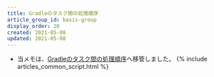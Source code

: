 ```yaml
---
title: Gradleのタスク間の処理順序
article_group_id: basis-group
display_order: 20
created: 2021-05-08
updated: 2021-05-08
---
```

- 当メモは、[Gradleのタスク間の処理順序](https://thinktwice.tech/it/gradle/processing_order_between_tasks/)へ移管しました。
{% include articles_common_script.html %}
